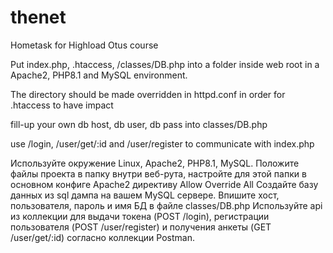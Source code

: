 # thenet
Hometask for Highload Otus course

Put index.php, .htaccess, /classes/DB.php into a folder inside web root in a  Apache2, PHP8.1 and MySQL environment.

The directory should be made overridden in httpd.conf in order for .htaccess to have impact

fill-up your own db host, db user, db pass into classes/DB.php

use /login, /user/get/:id and /user/register to communicate with index.php

Используйте окружение Linux, Apache2, PHP8.1, MySQL.
Положите файлы проекта в папку внутри веб-рута, настройте для этой папки в основном конфиге Apache2 директиву Allow Override All
Создайте базу данных из sql дампа на вашем MySQL сервере. Впишите хост, пользователя, пароль и имя БД в файле classes/DB.php
Используйте api из коллекции для выдачи токена (POST /login), регистрации пользователя (POST /user/register) и получения анкеты (GET /user/get/:id)
согласно коллекции Postman.

